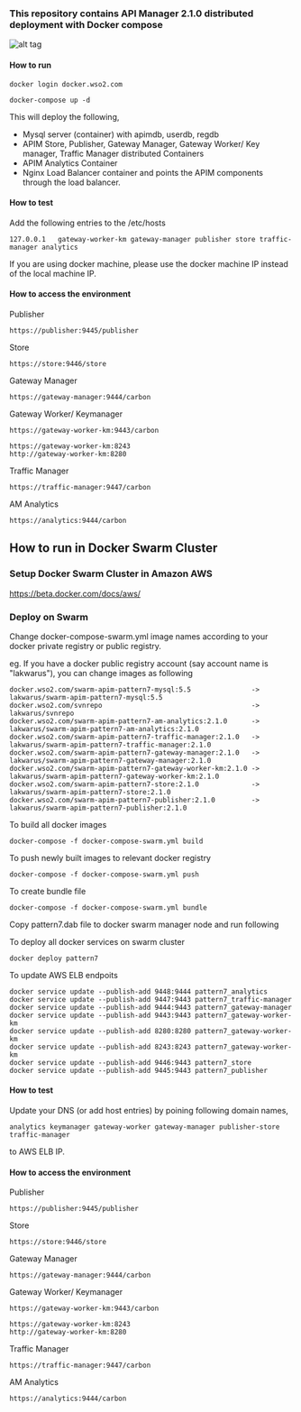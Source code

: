 ### This repository contains API Manager 2.1.0 distributed deployment with Docker compose

![alt tag](https://github.com/wso2/docker-apim/blob/master/docker-compose/patterns/design/am-2.0-pattern-5.png)

#### How to run

```docker login docker.wso2.com ```

```docker-compose up -d```

This will deploy the following,

* Mysql server (container) with apimdb, userdb, regdb
* APIM Store, Publisher, Gateway Manager, Gateway Worker/ Key manager, Traffic Manager distributed Containers
* APIM Analytics Container
* Nginx Load Balancer container and points the APIM components through the load balancer.


#### How to test

Add the following entries to the /etc/hosts
```
127.0.0.1	gateway-worker-km gateway-manager publisher store traffic-manager analytics
```
If you are using docker machine, please use the docker machine IP instead of the local machine IP.

#### How to access the environment

Publisher
```
https://publisher:9445/publisher
```

Store
```
https://store:9446/store
```

Gateway Manager
```
https://gateway-manager:9444/carbon
```

Gateway Worker/ Keymanager
```
https://gateway-worker-km:9443/carbon

https://gateway-worker-km:8243
http://gateway-worker-km:8280
```

Traffic Manager
```
https://traffic-manager:9447/carbon
```

AM Analytics
```
https://analytics:9444/carbon
```


## How to run in Docker Swarm Cluster

### Setup Docker Swarm Cluster in Amazon AWS

https://beta.docker.com/docs/aws/

### Deploy on Swarm

Change docker-compose-swarm.yml image names according to your docker private registry or public registry.

eg. If you have a docker public registry account (say account name is "lakwarus"), you can change images as following

```
docker.wso2.com/swarm-apim-pattern7-mysql:5.5				-> lakwarus/swarm-apim-pattern7-mysql:5.5
docker.wso2.com/svnrepo										-> lakwarus/svnrepo
docker.wso2.com/swarm-apim-pattern7-am-analytics:2.1.0		-> lakwarus/swarm-apim-pattern7-am-analytics:2.1.0
docker.wso2.com/swarm-apim-pattern7-traffic-manager:2.1.0	-> lakwarus/swarm-apim-pattern7-traffic-manager:2.1.0
docker.wso2.com/swarm-apim-pattern7-gateway-manager:2.1.0	-> lakwarus/swarm-apim-pattern7-gateway-manager:2.1.0
docker.wso2.com/swarm-apim-pattern7-gateway-worker-km:2.1.0	-> lakwarus/swarm-apim-pattern7-gateway-worker-km:2.1.0
docker.wso2.com/swarm-apim-pattern7-store:2.1.0				-> lakwarus/swarm-apim-pattern7-store:2.1.0
docker.wso2.com/swarm-apim-pattern7-publisher:2.1.0			-> lakwarus/swarm-apim-pattern7-publisher:2.1.0

```
To build all docker images
```
docker-compose -f docker-compose-swarm.yml build
```

To push newly built images to relevant docker registry
```
docker-compose -f docker-compose-swarm.yml push
```

To create bundle file
```
docker-compose -f docker-compose-swarm.yml bundle
```

Copy pattern7.dab file to docker swarm manager node and run following

To deploy all docker services on swarm cluster
```
docker deploy pattern7
```
To update AWS ELB endpoits
```
docker service update --publish-add 9448:9444 pattern7_analytics
docker service update --publish-add 9447:9443 pattern7_traffic-manager
docker service update --publish-add 9444:9443 pattern7_gateway-manager
docker service update --publish-add 9443:9443 pattern7_gateway-worker-km
docker service update --publish-add 8280:8280 pattern7_gateway-worker-km
docker service update --publish-add 8243:8243 pattern7_gateway-worker-km
docker service update --publish-add 9446:9443 pattern7_store
docker service update --publish-add 9445:9443 pattern7_publisher
```
#### How to test

Update your DNS (or add host entries) by poining following domain names,
```
analytics keymanager gateway-worker gateway-manager publisher-store traffic-manager
```
to AWS ELB IP.  

#### How to access the environment

Publisher
```
https://publisher:9445/publisher
```

Store
```
https://store:9446/store
```

Gateway Manager
```
https://gateway-manager:9444/carbon
```

Gateway Worker/ Keymanager
```
https://gateway-worker-km:9443/carbon

https://gateway-worker-km:8243
http://gateway-worker-km:8280
```

Traffic Manager
```
https://traffic-manager:9447/carbon
```

AM Analytics
```
https://analytics:9444/carbon
```
